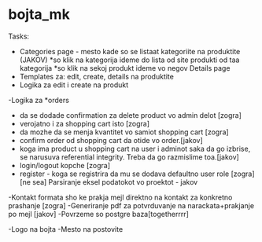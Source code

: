 # bojta_mk

Tasks:

- Categories page - mesto kade so se listaat kategoriite na produktite (JAKOV)
  *so klik na kategorija ideme do lista od site produkti od taa kategorija
  *so klik na sekoj produkt ideme vo negov Details page
- Templates za: edit, create, details na produktite
- Logika za edit i create na produkt

-Logika za
*orders

- da se dodade confirmation za delete product vo admin delot [zogra]
- verojatno i za shopping cart isto [zogra]
- da mozhe da se menja kvantitet vo samiot shopping cart [zogra]
- confirm order od shopping cart da otide vo order.[jakov]
- koga ima product u shopping cart na user i adminot saka da go izbrise, se narusuva referential integrity. Treba da go razmislime toa.[jakov]
- login/logout kopche [zogra]
- register - koga se registrira da mu se dodava defaultno user role [zogra] 
[ne sea]
Parsiranje eksel podatokot vo proektot - jakov

-Kontakt formata sho ke prakja mejl direktno na kontakt za konkretno prashanje [zogra]
-Generiranje pdf za potvrduvanje na narackata+prakjanje po mejl [jakov]
-Povrzeme so postgre baza[togetherrrr]

-Logo na bojta
-Mesto na postovite

